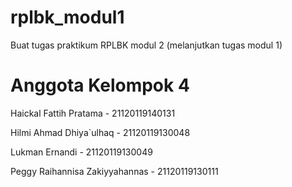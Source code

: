 # rplbk_modul1
Buat tugas praktikum RPLBK modul 2 (melanjutkan tugas modul 1)


# Anggota Kelompok 4
Haickal Fattih Pratama - 21120119140131

Hilmi Ahmad Dhiya`ulhaq - 21120119130048

Lukman Ernandi - 21120119130049

Peggy Raihannisa Zakiyyahannas - 21120119130111
